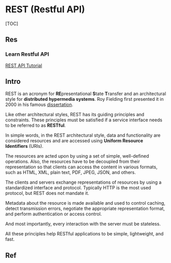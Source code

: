 # REST (Restful API)

[TOC]


## Res

### Learn Restful API
[REST API Tutorial](https://restfulapi.net)



## Intro
REST is an acronym for **RE**presentational **S**tate **T**ransfer and an architectural style for **distributed hypermedia systems**. Roy Fielding first presented it in 2000 in his famous [dissertation](https://www.ics.uci.edu/~fielding/pubs/dissertation/rest_arch_style.htm).

Like other architectural styles, REST has its guiding principles and constraints. These principles must be satisfied if a service interface needs to be referred to as **RESTful**.

In simple words, in the REST architectural style, data and functionality are considered resources and are accessed using **Uniform Resource Identifiers** (URIs).

The resources are acted upon by using a set of simple, well-defined operations. Also, the resources have to be decoupled from their representation so that clients can access the content in various formats, such as HTML, XML, plain text, PDF, JPEG, JSON, and others.

The clients and servers exchange representations of resources by using a standardized interface and protocol. Typically HTTP is the most used protocol, but REST does not mandate it.

Metadata about the resource is made available and used to control caching, detect transmission errors, negotiate the appropriate representation format, and perform authentication or access control.

And most importantly, every interaction with the server must be stateless.

All these principles help RESTful applications to be simple, lightweight, and fast.



## Ref
[REST APIs must be hypertext-driven]: https://roy.gbiv.com/untangled/2008/rest-apis-must-be-hypertext-driven

[REST Arch Style]: https://www.ics.uci.edu/~fielding/pubs/dissertation/rest_arch_style.htm
